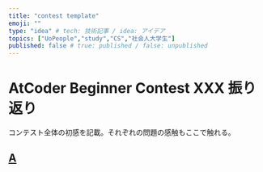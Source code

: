```yaml
---
title: "contest template"
emoji: ""
type: "idea" # tech: 技術記事 / idea: アイデア
topics: ["UoPeople","study","CS","社会人大学生"]
published: false # true: published / false: unpublished
---
```


# AtCoder Beginner Contest XXX 振り返り

コンテスト全体の初感を記載。それぞれの問題の感触もここで触れる。

## [A]()
